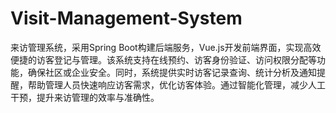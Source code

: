 # Visit-Management-System
来访管理系统，采用Spring Boot构建后端服务，Vue.js开发前端界面，实现高效便捷的访客登记与管理。该系统支持在线预约、访客身份验证、访问权限分配等功能，确保社区或企业安全。同时，系统提供实时访客记录查询、统计分析及通知提醒，帮助管理人员快速响应访客需求，优化访客体验。通过智能化管理，减少人工干预，提升来访管理的效率与准确性。
